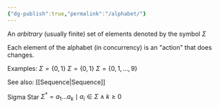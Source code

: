```yaml
---
{"dg-publish":true,"permalink":"/alphabet/"}
---
```


An *arbitrary* (usually finite) set of elements denoted by the symbol $\Sigma$

Each element of the alphabet (in concurrency) is an "action" that does changes.

Examples:
$\Sigma = \{0, 1\}$
$\Sigma = \{0, 1\}$
$\Sigma = \{0, 1, \dots, 9\}$

See also: [[Sequence\|Sequence]]

Sigma Star
$\Sigma^* = {a_1 \dots a_k \mid a_i \in \Sigma \land k \geq 0}$

